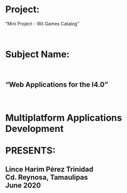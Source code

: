 <html>
<H1>
Project:
</H1>
<p>“Mini Project - Wii Games Catalog”</p>
<br>
<H1>
Subject Name:
</H1>
<br>
<H2>
“Web Applications for the I4.0”
</H2>
<br>
<H1>
Multiplatform Applications Development
<br>
<br>
PRESENTS: 
</H1>
<H2>
Lince Harim Pérez Trinidad
<br>
Cd. Reynosa, Tamaulipas   	
<br>
June 2020
</H2>
</html>
